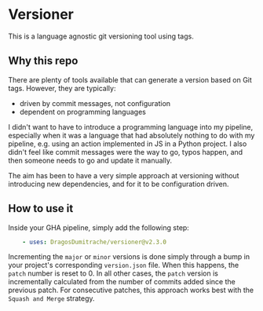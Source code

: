 # Versioner

This is a language agnostic git versioning tool using tags.

## Why this repo

There are plenty of tools available that can generate a version based on Git tags.
However, they are typically:

- driven by commit messages, not configuration
- dependent on programming languages

I didn't want to have to introduce a programming language into my pipeline, especially when it was a language that had
absolutely nothing to do with my pipeline, e.g. using an action implemented in JS in a Python project.
I also didn't feel like commit messages were the way to go, typos happen, and then someone needs to go and update it
manually.

The aim has been to have a very simple approach at versioning without introducing new dependencies, and for it to be
configuration driven.

## How to use it

Inside your GHA pipeline, simply add the following step:

```yaml
    - uses: DragosDumitrache/versioner@v2.3.0
```

Incrementing the `major` or `minor` versions is done simply through a bump in your project's
corresponding `version.json` file. When this happens, the `patch` number is reset to 0. In all other cases, the `patch`
version is incrementally calculated from the number of commits added since the previous patch. For consecutive patches,
this approach works best with the `Squash and Merge` strategy.

